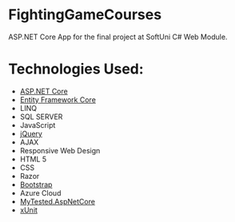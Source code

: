 # FightingGameCourses
ASP.NET Core App for the final project at SoftUni C# Web Module.

# Technologies Used:
* [ASP.NET Core](https://github.com/dotnet/aspnetcore)
* [Entity Framework Core](https://github.com/dotnet/efcore)
* LINQ
* SQL SERVER
* JavaScript
* [jQuery](https://github.com/jquery/jquery)
* AJAX
* Responsive Web Design
* HTML 5
* CSS
* Razor
* [Bootstrap](https://github.com/twbs/bootstrap)
* Azure Cloud
* [MyTested.AspNetCore](https://github.com/ivaylokenov/MyTested.AspNetCore.Mvc)
* [xUnit](https://github.com/xunit/xunit)
